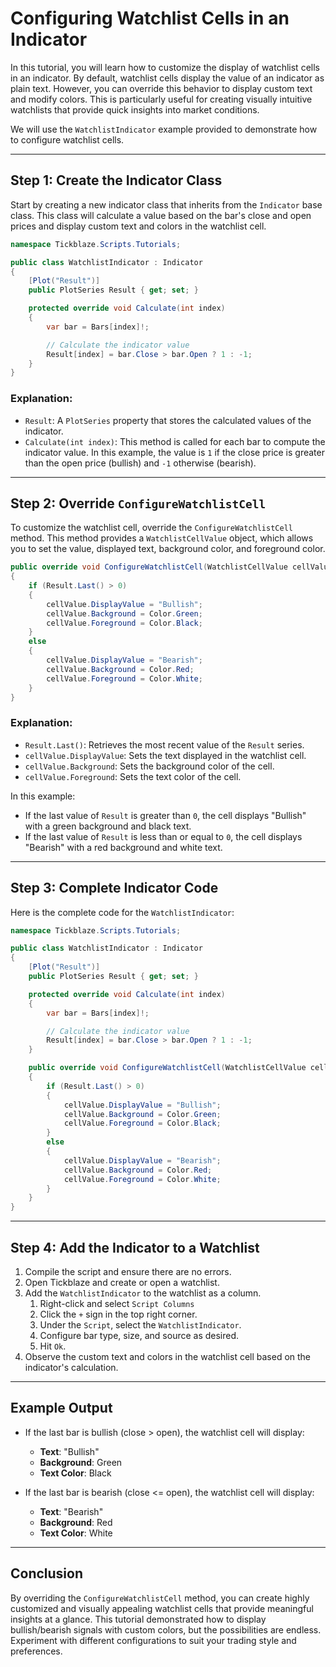 # Configuring Watchlist Cells in an Indicator

In this tutorial, you will learn how to customize the display of watchlist cells in an indicator. By default, watchlist cells display the value of an indicator as plain text. However, you can override this behavior to display custom text and modify colors. This is particularly useful for creating visually intuitive watchlists that provide quick insights into market conditions.

We will use the `WatchlistIndicator` example provided to demonstrate how to configure watchlist cells.

---

## Step 1: Create the Indicator Class
Start by creating a new indicator class that inherits from the `Indicator` base class. This class will calculate a value based on the bar's close and open prices and display custom text and colors in the watchlist cell.

```csharp
namespace Tickblaze.Scripts.Tutorials;

public class WatchlistIndicator : Indicator
{
    [Plot("Result")] 
    public PlotSeries Result { get; set; }

    protected override void Calculate(int index)
    {
        var bar = Bars[index]!;

        // Calculate the indicator value
        Result[index] = bar.Close > bar.Open ? 1 : -1;
    }
}
```

### Explanation:
- `Result`: A `PlotSeries` property that stores the calculated values of the indicator.
- `Calculate(int index)`: This method is called for each bar to compute the indicator value. In this example, the value is `1` if the close price is greater than the open price (bullish) and `-1` otherwise (bearish).

---

## Step 2: Override `ConfigureWatchlistCell`
To customize the watchlist cell, override the `ConfigureWatchlistCell` method. This method provides a `WatchlistCellValue` object, which allows you to set the value, displayed text, background color, and foreground color.

```csharp
public override void ConfigureWatchlistCell(WatchlistCellValue cellValue)
{
    if (Result.Last() > 0)
    {
        cellValue.DisplayValue = "Bullish";
        cellValue.Background = Color.Green;
        cellValue.Foreground = Color.Black;
    }
    else
    {
        cellValue.DisplayValue = "Bearish";
        cellValue.Background = Color.Red;
        cellValue.Foreground = Color.White;
    }
}
```

### Explanation:
- `Result.Last()`: Retrieves the most recent value of the `Result` series.
- `cellValue.DisplayValue`: Sets the text displayed in the watchlist cell.
- `cellValue.Background`: Sets the background color of the cell.
- `cellValue.Foreground`: Sets the text color of the cell.

In this example:
- If the last value of `Result` is greater than `0`, the cell displays "Bullish" with a green background and black text.
- If the last value of `Result` is less than or equal to `0`, the cell displays "Bearish" with a red background and white text.

---

## Step 3: Complete Indicator Code
Here is the complete code for the `WatchlistIndicator`:

```csharp
namespace Tickblaze.Scripts.Tutorials;

public class WatchlistIndicator : Indicator
{
    [Plot("Result")] 
    public PlotSeries Result { get; set; }

    protected override void Calculate(int index)
    {
        var bar = Bars[index]!;

        // Calculate the indicator value
        Result[index] = bar.Close > bar.Open ? 1 : -1;
    }

    public override void ConfigureWatchlistCell(WatchlistCellValue cellValue)
    {
        if (Result.Last() > 0)
        {
            cellValue.DisplayValue = "Bullish";
            cellValue.Background = Color.Green;
            cellValue.Foreground = Color.Black;
        }
        else
        {
            cellValue.DisplayValue = "Bearish";
            cellValue.Background = Color.Red;
            cellValue.Foreground = Color.White;
        }
    }
}
```

---

## Step 4: Add the Indicator to a Watchlist
1. Compile the script and ensure there are no errors.
2. Open Tickblaze and create or open a watchlist.
3. Add the `WatchlistIndicator` to the watchlist as a column.
    1. Right-click and select `Script Columns`
    2. Click the `+` sign in the top right corner.
    3. Under the `Script`, select the `WatchlistIndicator`.
    4. Configure bar type, size, and source as desired.
    5. Hit `Ok`.
4. Observe the custom text and colors in the watchlist cell based on the indicator's calculation.

---

## Example Output
- If the last bar is bullish (close > open), the watchlist cell will display:
  - **Text**: "Bullish"
  - **Background**: Green
  - **Text Color**: Black

- If the last bar is bearish (close <= open), the watchlist cell will display:
  - **Text**: "Bearish"
  - **Background**: Red
  - **Text Color**: White

---

## Conclusion
By overriding the `ConfigureWatchlistCell` method, you can create highly customized and visually appealing watchlist cells that provide meaningful insights at a glance. This tutorial demonstrated how to display bullish/bearish signals with custom colors, but the possibilities are endless. Experiment with different configurations to suit your trading style and preferences.
